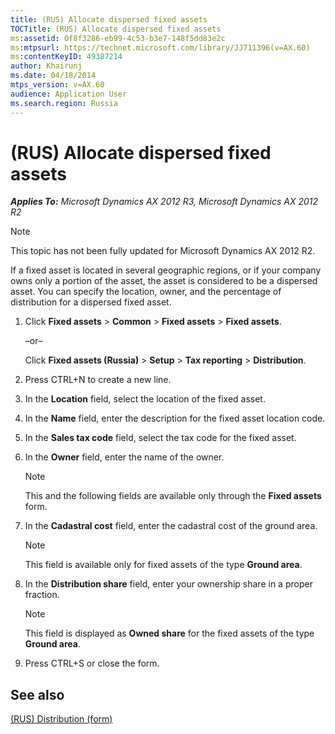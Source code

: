 ```yaml
---
title: (RUS) Allocate dispersed fixed assets
TOCTitle: (RUS) Allocate dispersed fixed assets
ms:assetid: 0f8f3286-eb99-4c53-b3e7-148f5dd83e2c
ms:mtpsurl: https://technet.microsoft.com/library/JJ711396(v=AX.60)
ms:contentKeyID: 49387214
author: Khairunj
ms.date: 04/18/2014
mtps_version: v=AX.60
audience: Application User
ms.search.region: Russia
---
```


# (RUS) Allocate dispersed fixed assets 


_**Applies To:** Microsoft Dynamics AX 2012 R3, Microsoft Dynamics AX 2012 R2_


> [!NOTE]
> <P>This topic has not been fully updated for Microsoft Dynamics AX 2012 R2.</P>



If a fixed asset is located in several geographic regions, or if your company owns only a portion of the asset, the asset is considered to be a dispersed asset. You can specify the location, owner, and the percentage of distribution for a dispersed fixed asset.

1.  Click **Fixed assets** \> **Common** \> **Fixed assets** \> **Fixed assets**.
    
    –or–
    
    Click **Fixed assets (Russia)** \> **Setup** \> **Tax reporting** \> **Distribution**.

2.  Press CTRL+N to create a new line.

3.  In the **Location** field, select the location of the fixed asset.

4.  In the **Name** field, enter the description for the fixed asset location code.

5.  In the **Sales tax code** field, select the tax code for the fixed asset.

6.  In the **Owner** field, enter the name of the owner.
    

    > [!NOTE]
    > <P>This and the following fields are available only through the <STRONG>Fixed assets</STRONG> form.</P>



7.  In the **Cadastral cost** field, enter the cadastral cost of the ground area.
    

    > [!NOTE]
    > <P>This field is available only for fixed assets of the type <STRONG>Ground area</STRONG>.</P>



8.  In the **Distribution share** field, enter your ownership share in a proper fraction.
    

    > [!NOTE]
    > <P>This field is displayed as <STRONG>Owned share</STRONG> for the fixed assets of the type <STRONG>Ground area</STRONG>.</P>



9.  Press CTRL+S or close the form.

## See also

[(RUS) Distribution (form)](https://technet.microsoft.com/library/jj678526\(v=ax.60\))

  


